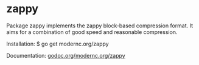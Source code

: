 zappy
=====

Package zappy implements the zappy block-based compression format.  It aims for
a combination of good speed and reasonable compression.

Installation: $ go get modernc.org/zappy

Documentation: [godoc.org/modernc.org/zappy](http://godoc.org/modernc.org/zappy)

